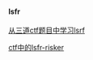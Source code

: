 #### lsfr

[从三道ctf题目中学习lsrf](https://xz.aliyun.com/t/4630)

[ctf中的lsfr-risker](https://xz.aliyun.com/t/3682)

